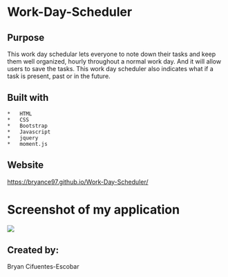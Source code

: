 # Work-Day-Scheduler

## Purpose

This work day schedular lets everyone to note down their tasks and keep them well organized, hourly throughout a normal work day. And it will allow users to save the tasks. This work day scheduler also indicates what if a task is present, past or in the future.

## Built with 
    *   HTML
    *   CSS
    *   Bootstrap
    *   Javascript
    *   jquery
    *   moment.js

## Website

https://bryance97.github.io/Work-Day-Scheduler/

# Screenshot of my application

![](.assets\images\work-day-scheduler.png)



## Created by:

Bryan Cifuentes-Escobar
